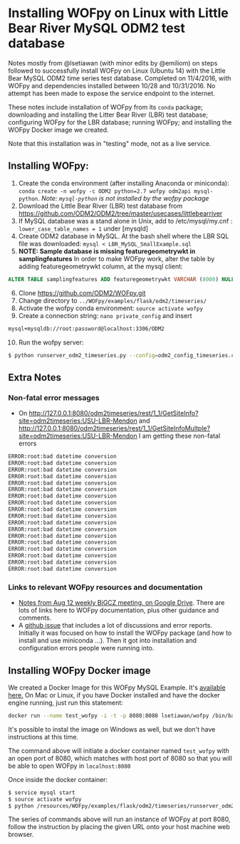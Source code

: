 # Installing WOFpy on Linux with Little Bear River MySQL ODM2 test database

Notes mostly from @lsetiawan (with minor edits by @emiliom) on steps followed to successfully install WOFpy on Linux (Ubuntu 14) with the Little Bear MySQL ODM2 time series test database. Completed on 11/4/2016, with WOFpy and dependencies installed between 10/28 and 10/31/2016. No attempt has been made to expose the service endpoint to the internet.

These notes include installation of WOFpy from its `conda` package; downloading and installing the Litter Bear River (LBR) test database; configuring WOFpy for the LBR database; running WOFpy; and installing the WOFpy Docker image we created.

Note that this installation was in "testing" mode, not as a live service.

## Installing WOFpy:
1. Create the conda environment (after installing Anaconda or miniconda): `conda create -n wofpy -c ODM2 python=2.7 wofpy odm2api mysql-python`. *Note: `mysql-python` is not installed by the wofpy package*
2. Download the Little Bear River (LBR) test database from https://github.com/ODM2/ODM2/tree/master/usecases/littlebearriver
3.  If MySQL database was a stand alone in Unix, add to /etc/mysql/my.cnf : `lower_case_table_names = 1` under [mysqld]
4. Create ODM2 database in MySQL. At the bash shell where the LBR SQL file was downloaded: `mysql < LBR_MySQL_SmallExample.sql`
5. **NOTE: Sample database is missing featuregeometrywkt in samplingfeatures** In order to make WOFpy work, alter the table by adding featuregeometrywkt column, at the mysql client:
```sql
ALTER TABLE samplingfeatures ADD featuregeometrywkt VARCHAR (8000) NULL;
```
6. Clone https://github.com/ODM2/WOFpy.git
7. Change directory to `../WOFpy/examples/flask/odm2/timeseries/`
8. Activate the wofpy conda environment: `source activate wofpy`
9. Create a connection string: `nano private_config` and insert
``` bash
mysql+mysqldb://root:password@localhost:3306/ODM2
```
10. Run the wofpy server:
``` bash
$ python runserver_odm2_timeseries.py --config=odm2_config_timeseries.cfg --connection=private_config
```

## Extra Notes

### Non-fatal error messages
- On http://127.0.0.1:8080/odm2timeseries/rest/1_1/GetSiteInfo?site=odm2timeseries:USU-LBR-Mendon and http://127.0.0.1:8080/odm2timeseries/rest/1_1/GetSiteInfoMultple?site=odm2timeseries:USU-LBR-Mendon I am getting these non-fatal errors
``` bash
ERROR:root:bad datetime conversion
ERROR:root:bad datetime conversion
ERROR:root:bad datetime conversion
ERROR:root:bad datetime conversion
ERROR:root:bad datetime conversion
ERROR:root:bad datetime conversion
ERROR:root:bad datetime conversion
ERROR:root:bad datetime conversion
ERROR:root:bad datetime conversion
ERROR:root:bad datetime conversion
ERROR:root:bad datetime conversion
ERROR:root:bad datetime conversion
ERROR:root:bad datetime conversion
ERROR:root:bad datetime conversion
ERROR:root:bad datetime conversion
ERROR:root:bad datetime conversion
ERROR:root:bad datetime conversion
ERROR:root:bad datetime conversion
```

### Links to relevant WOFpy resources and documentation
- [Notes from Aug 12 weekly BiGCZ meeting, on Google Drive](https://docs.google.com/document/d/1Ok_lN37hdDXjD8H_ElOIRYbAHJ4_WPAPyxx0iiuSR8k/edit#bookmark=kix.iiqm28wbiruz). There are lots of links here to WOFpy documentation, plus other guidance and comments.
- A [github issue](https://github.com/ODM2/WOFpy/issues/59) that includes a lot of discussions and error reports. 
Initially it was focused on how to install the WOFpy package (and how to install and use miniconda ...). Then it got into installation and configuration errors people were running into.

## Installing WOFpy Docker image
We created a Docker Image for this WOFpy MySQL Example. It's [available here.](https://hub.docker.com/r/lsetiawan/wofpy/) On Mac or Linux, if you have Docker installed and have the docker engine running, just run this statement:
```bash
docker run --name test_wofpy -i -t -p 8080:8080 lsetiawan/wofpy /bin/bash
```
It's possible to instal the image on Windows as well, but we don't have instructions at this time.

The command above will initiate a docker container named `test_wofpy` with an open port of 8080, which matches with host port of 8080 so that you will be able to open WOFpy in `localhost:8080`

Once inside the docker container:
```bash
$ service mysql start
$ source activate wofpy
$ python /resources/WOFpy/examples/flask/odm2/timeseries/runserver_odm2_timeseries.py --config=/resources/WOFpy/examples/flask/odm2/timeseries/odm2_config_timeseries.cfg --connection=/resources/WOFpy/examples/flask/odm2/timeseries/private_config --port=8080
```

The series of commands above will run an instance of WOFpy at port 8080, follow the instruction by placing the given URL onto your host machine web browser.
